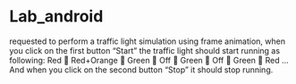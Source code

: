 # Lab_android
requested to perform a traffic light simulation using frame animation, when you click on the first button “Start” the traffic light should start running as following:
Red     Red+Orange    Green    Off    Green    Off    Green    Red …
And when you click on the second button “Stop” it should stop running.
